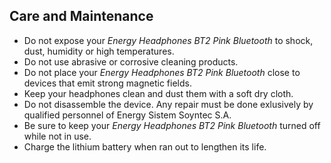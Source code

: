 ## Care and Maintenance

* Do not expose your *Energy Headphones BT2 Pink Bluetooth* to shock, dust, humidity or high temperatures.
* Do not use abrasive or corrosive cleaning products.
* Do not place your *Energy Headphones BT2 Pink Bluetooth* close to devices that emit strong magnetic fields.
* Keep your headphones clean and dust them with a soft dry cloth.
* Do not disassemble the device. Any repair must be done exlusively by qualified personnel of Energy Sistem Soyntec S.A.
* Be sure to keep your *Energy Headphones BT2 Pink Bluetooth* turned off while not in use.
* Charge the lithium battery when ran out to lengthen its life.
